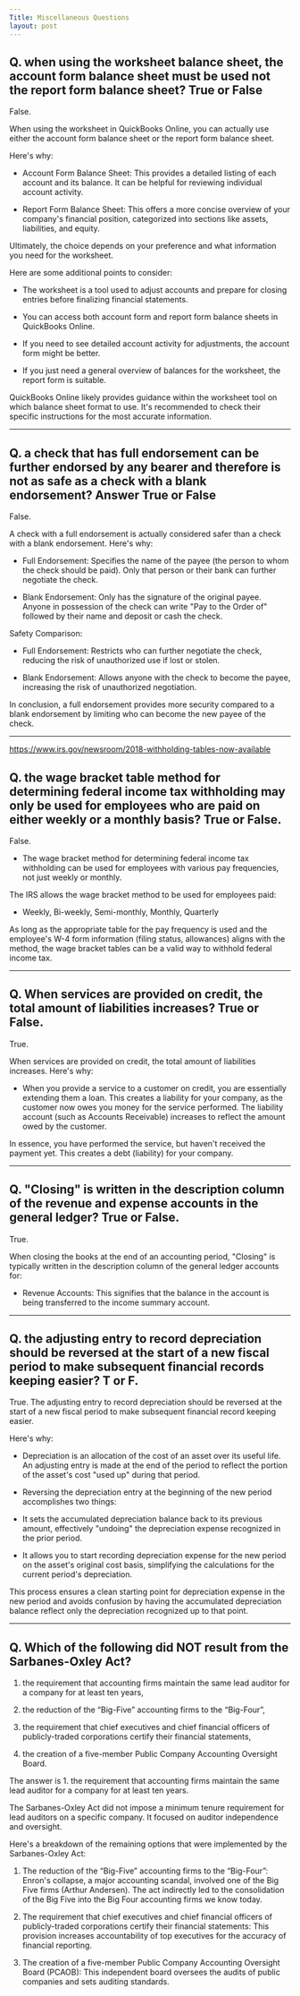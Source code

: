 ```yaml
---
Title: Miscellaneous Questions
layout: post
---
```




## Q. when using the worksheet balance sheet, the account form balance sheet must be used not the report form balance sheet? True or False

False.

When using the worksheet in QuickBooks Online, you can actually use either the account form balance sheet or the report form balance sheet.

Here's why:

- Account Form Balance Sheet: This provides a detailed listing of each account and its balance. It can be helpful for reviewing individual account activity.

- Report Form Balance Sheet: This offers a more concise overview of your company's financial position, categorized into sections like assets, liabilities, and equity.

Ultimately, the choice depends on your preference and what information you need for the worksheet.

Here are some additional points to consider:

- The worksheet is a tool used to adjust accounts and prepare for closing entries before finalizing financial statements.

- You can access both account form and report form balance sheets in QuickBooks Online.

- If you need to see detailed account activity for adjustments, the account form might be better.

- If you just need a general overview of balances for the worksheet, the report form is suitable.

QuickBooks Online likely provides guidance within the worksheet tool on which balance sheet format to use. It's recommended to check their specific instructions for the most accurate information.

---

## Q. a check that has full endorsement can be further endorsed by any bearer and therefore is not as safe as  a check with a blank endorsement? Answer True or False

False.

A check with a full endorsement is actually considered safer than a check with a blank endorsement. Here's why:

- Full Endorsement: Specifies the name of the payee (the person to whom the check should be paid). Only that person or their bank can further negotiate the check.

- Blank Endorsement: Only has the signature of the original payee. Anyone in possession of the check can write "Pay to the Order of" followed by their name and deposit or cash the check.

Safety Comparison:

- Full Endorsement: Restricts who can further negotiate the check, reducing the risk of unauthorized use if lost or stolen.

- Blank Endorsement: Allows anyone with the check to become the payee, increasing the risk of unauthorized negotiation.

In conclusion, a full endorsement provides more security compared to a blank endorsement by limiting who can become the new payee of the check.

---

https://www.irs.gov/newsroom/2018-withholding-tables-now-available

## Q. the wage bracket table method for determining federal income tax withholding may only be used for employees who are paid on either weekly or a monthly basis? True or False.

False.

- The wage bracket method for determining federal income tax withholding can be used for employees with various pay frequencies,  not just weekly or monthly.

The IRS allows the wage bracket method to be used for employees paid:

- Weekly, Bi-weekly, Semi-monthly, Monthly, Quarterly

As long as the appropriate table for the pay frequency is used and the employee's W-4 form information (filing status, allowances) aligns with the method, the wage bracket tables can be a valid way to withhold federal income tax.

---

## Q. When services are provided on credit, the total amount of liabilities increases? True or False.

True.

When services are provided on credit, the total amount of liabilities  increases. Here's why:

- When you provide a service to a customer on credit, you are essentially extending them a loan. This creates a liability for your company, as the customer now owes you money for the service performed. The liability account (such as Accounts Receivable) increases to reflect the amount owed by the customer.

In essence, you have performed the service, but haven't received the payment yet. This creates a debt (liability) for your company.

---

## Q. "Closing" is written in the description column of the revenue and expense accounts in the general ledger? True or False.

True.

When closing the books at the end of an accounting period, "Closing" is typically written in the description column of the general ledger accounts for:

- Revenue Accounts: This signifies that the balance in the account is being transferred to the income summary account.

---

## Q. the adjusting entry to record depreciation should be reversed at the start of a new fiscal period to make subsequent financial records keeping easier? T or F.

True.  The adjusting entry to record depreciation should be reversed at the start of a new fiscal period to make subsequent financial record keeping easier.

Here's why:

- Depreciation is an allocation of the cost of an asset over its useful life. An adjusting entry is made at the end of the period to reflect the portion of the asset's cost "used up" during that period.

- Reversing the depreciation entry at the beginning of the new period accomplishes two things:  

- It sets the accumulated depreciation balance back to its previous amount, effectively "undoing" the depreciation expense recognized in the prior period.  

- It allows you to start recording depreciation expense for the new period on the asset's original cost basis, simplifying the calculations for the current period's depreciation.  

This process ensures a clean starting point for depreciation expense in the new period and avoids confusion by having the accumulated depreciation balance reflect only the depreciation recognized up to that point.

---

## Q. Which of the following did NOT result from the Sarbanes-Oxley Act?

1. the requirement that accounting firms maintain the same lead auditor for a company for at least ten years,

2. the reduction of the “Big-Five” accounting firms to the “Big-Four”,

3. the requirement that chief executives and chief financial officers of publicly-traded corporations certify their financial statements,

4. the creation of a five-member Public Company Accounting Oversight Board.

The answer is 1. the requirement that accounting firms maintain the same lead auditor for a company for at least ten years.

The Sarbanes-Oxley Act did not impose a minimum tenure requirement for lead auditors on a specific company. It focused on auditor independence and oversight.

Here's a breakdown of the remaining options that were implemented by the Sarbanes-Oxley Act:

1. The reduction of the “Big-Five” accounting firms to the “Big-Four”: Enron's collapse, a major accounting scandal, involved one of the Big Five firms (Arthur Andersen). The act indirectly led to the consolidation of the Big Five into the Big Four accounting firms we know today.

2. The requirement that chief executives and chief financial officers of publicly-traded corporations certify their financial statements: This provision increases accountability of top executives for the accuracy of financial reporting.

3. The creation of a five-member Public Company Accounting Oversight Board (PCAOB): This independent board oversees the audits of public companies and sets auditing standards.
